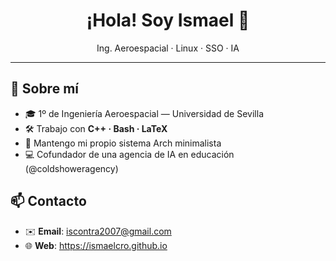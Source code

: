 <h1 align="center">¡Hola! Soy Ismael 👋</h1>
<p align="center">
  Ing. Aeroespacial · Linux · SSO · IA 
</p>

---

## 🌱 Sobre mí
- 🎓 1º de Ingeniería Aeroespacial — Universidad de Sevilla
- 🛠️ Trabajo con **C++ · Bash · LaTeX**
- 🐧 Mantengo mi propio sistema Arch minimalista
- 💻 Cofundador de una agencia de IA en educación (@coldshoweragency)


## 📫 Contacto
- ✉️ **Email**: <iscontra2007@gmail.com>
- 🌐 **Web**: <https://ismaelcro.github.io>
